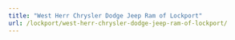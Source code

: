 ```yaml
---
title: "West Herr Chrysler Dodge Jeep Ram of Lockport"
url: /lockport/west-herr-chrysler-dodge-jeep-ram-of-lockport/
---
```

